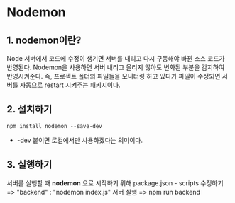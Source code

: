 # Nodemon


## 1. nodemon이란?

Node 서버에서 코드에 수정이 생기면 서버를 내리고 다시 구동해야 바뀐 소스 코드가 반영된다.
Nodemon을 사용하면 서버 내리고 올리지 않아도 변화된 부분을 감지하여 반영시켜준다.
즉, 프로젝트 폴더의 파일들을 모니터링 하고 있다가 파일이 수정되면 서버를 자동으로 restart 시켜주는 패키지이다.

## 2. 설치하기

```
npm install nodemon --save-dev
```

* -dev 붙이면 로컬에서만 사용하겠다는 의미이다.


## 3. 실행하기

서버를 실행할 때 **nodemon** 으로 시작하기 위해 package.json - scripts 수정하기 => "backend" : "nodemon index.js"
서버 실행 => npm run backend

